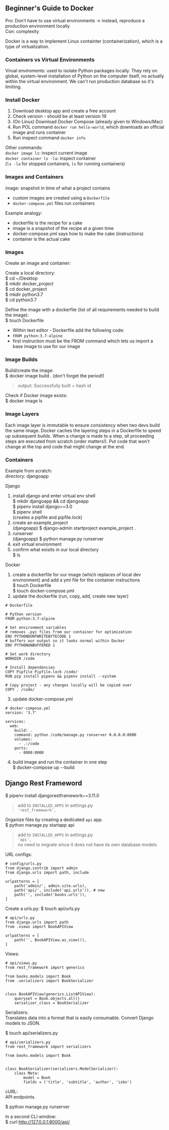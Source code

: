 ## Beginner's Guide to Docker
Pro: Don't have to use virtual environments -> instead, reproduce a production environment locally  
Con: complexity  

Docker is a way to implement Linux containter (containerization), which is a type of virtualization. 

### Containers vs Virtual Environments
Virual enviroments: used to isolate Python packages locally. They rely on global, system-level installation of Python on the computer itself, no actually within the virtual environment. We can't run production database so it's limiting. 

### Install Docker
1. Download desktop app and create a free account
2. Check version - should be at least version 19
3. (On Linux) Download Docker Compose (already given to Windows/Mac)
4. Run POL command `docker run hello-world`, which downloads an official image and runs container
5. Run inspect command `docker info`

Other commands:  
`docker image ls`: inspect current image    
`docker container ls -la`: inspect container   
(`ls -la` for stopped containers, `ls` for running containers)   

### Images and Containers
image: snapshot in time of what a project contains  
- custom images are created using a `Dockerfile` 
- `docker-compose.yml` files run containers

Example analogy:
- dockerfile is the recipe for a cake
- image is a snapshot of the recipe at a given time
- docker-compose.yml says how to make the cake (instructions)
- container is the actual cake

### Images
Create an image and container:  

Create a local directory:  
  $ cd ~/Desktop  
  $ mkdir docker_project   
  $ cd docker_project  
  $ mkdir python3.7  
  $ cd python3.7  

Define the image with a dockerfile (list of all requirements needed to build the image):  
  $ touch Dockerfile  
  - Within text editor - Dockerfile add the following code:  
  - `FROM python:3.7-alpine`  
  - first instruction must be the FROM command which lets us import a base image to use for our image    

### Image Builds
Build/create the image:  
$ docker image build . (don't forget the period!)  
> output: Successfully built + hash id  
 
Check if Docker image exists:  
$ docker image ls  

### Image Layers
Each image layer is immutable to ensure consistency when two devs build the same image. Docker caches the layering steps in a Dockerfile to speed up subsequent builds. When a change is made to a step, all proceeding steps are executed from scratch (order matters!). Put code that won't change at the top and code that might change at the end. 

### Containers
Example from scratch:  
directory: djangoapp  

Django  
1. install django and enter virtual env shell  
  $ mkdir djangoapp && cd djangoapp  
  $ pipenv install django==3.0  
  $ pipenv shell  
  (creates a pipfile and pipfile.lock)  
2. create an example_project   
  (djangoapp) $ django-admin startproject example_project .   
3. runserver  
  (djangoapp) $ python manage.py runserver  
4. exit virtual environment   
5. confirm what exisits in our local directory  
  $ ls  

Docker
1. create a dockerfile for our image (which replaces of local dev environment) and add a yml file for the container instructions  
  $ touch Dockerfile  
  $ touch docker-compose.yml  
2. update the dockerfile (run, copy, add, create new layer)  
  ```
  # Dockerfile

  # Python version
  FROM python:3.7-alpine

  # Set environment variables
  # removes .pyc files from our container for optimization
  ENV PYTHONDONTWRITEBYTECODE 1
  # buffers our output so it looks normal within Docker
  ENV PYTHONUNBUFFERED 1

  # Set work directory
  WORKDIR /code

  # Install dependencies
  COPY Pipfile Pipfile.lock /code/
  RUN pip install pipenv && pipenv install --system

  # Copy project - any changes locally will be copied over
  COPY . /code/
  ```


3. update docker-compose.yml  
  ```
  # docker-compose.yml
  version: '3.7'

  services:
    web:
      build: .
      command: python /code/manage.py runserver 0.0.0.0:8000
      volumes:
        - .:/code
      ports:
        - 8000:8000
  ```
  
4. build image and run the container in one step  
  $ docker-compose up --build  


## Django Rest Frameword
$ pipenv install djangorestframework~=3.11.0  
> add to `INSTALLED_APPS` in settings.py  
> `'rest_framework',`  

Organize files by creating a dedicated `api` app.   
$ python manage.py startapp api  
> add to `INSTALLED_APPS` in settings.py  
> `'api',`  
> no need to migrate since it does not have its own database models  

URL configs:
```
# config/urls.py
from django.contrib import admin
from django.urls import path, include

urlpatterns = [
    path('admin/', admin.site.urls),
    path('api/', include('api.urls')), # new
    path('', include('books.urls')),
]
```

Create a urls.py: 
$ touch api/urls.py

```
# api/urls.py
from django.urls import path
from .views import BookAPIView

urlpatterns = [
    path('', BookAPIView.as_view()),
]
```

Views:
```
# api/views.py
from rest_framework import generics

from books.models import Book
from .serializers import BookSerializer


class BookAPIView(generics.ListAPIView):
    queryset = Book.objects.all()
    serializer_class = BookSerializer
```

Serializers:  
Translates data into a format that is easily consumable. Convert Django models to JSON.   

$ touch api/serializers.py  

```
# api/serializers.py
from rest_framework import serializers

from books.models import Book


class BookSerializer(serializers.ModelSerializer):
    class Meta:
        model = Book
        fields = ('title', 'subtitle', 'author', 'isbn')
```

cURL:  
API endpoints.   

$ python manage.py runserver  

In a second CLI window:  
$ curl http://127.0.0.1:8000/api/  